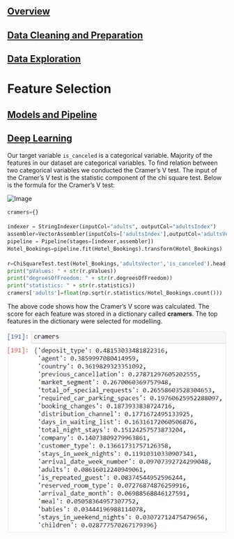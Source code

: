 ## [Overview](../README.md)

## [Data Cleaning and Preparation](../Data_Cleaning/Data_Cleaning.md)

## [Data Exploration](../Data_Exploration/Data_Exploration.md)

# Feature Selection

## [Models and Pipeline](../Pipeline.md)

## [Deep Learning](../Deep_Learning/Deep_Learning.md)  

Our target variable `is_canceled` is a categorical variable. Majority of the features in our dataset are categorical variables. To find relation between two categorical variables we conducted the Cramer’s V test. The input of the Cramer’s V test is the statistic component of the chi square test. Below is the formula for the Cramer’s V test:  

![Image](Images/CramerV_formula.PNG)  

```Python
cramers={}  

indexer = StringIndexer(inputCol="adults", outputCol="adultsIndex")
assembler=VectorAssembler(inputCols=['adultsIndex'],outputCol='adultsVector')
pipeline = Pipeline(stages=[indexer,assembler])
Hotel_Bookings=pipeline.fit(Hotel_Bookings).transform(Hotel_Bookings)  

r=ChiSquareTest.test(Hotel_Bookings,'adultsVector','is_canceled').head()
print("pValues: " + str(r.pValues))
print("degreesOfFreedom: " + str(r.degreesOfFreedom))
print("statistics: " + str(r.statistics))
cramers['adults']=float(np.sqrt(r.statistics/Hotel_Bookings.count()))
```
The above code shows how the Cramer’s V score was calculated. The score for each feature was stored in a dictionary called **cramers**. The top features in the dictionary were selected for modelling.  

![Image](Images/Features.png)
